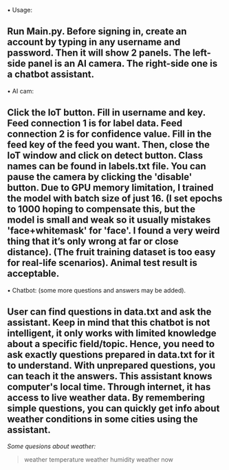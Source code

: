 •	Usage:

Run Main.py.
Before signing in, create an account by typing in any username and password. Then it will show 2 panels. The left-side panel is an AI camera. The right-side one is a chatbot assistant.
-
•	AI cam:

Click the IoT button. Fill in username and key.
Feed connection 1 is for label data.
Feed connection 2 is for confidence value.
Fill in the feed key of the feed you want. Then, close the IoT window and click on detect button. Class names can be found in labels.txt file. You can pause the camera by clicking the 'disable' button.
Due to GPU memory limitation, I trained the model with batch size of just 16. (I set epochs to 1000 hoping to compensate this, but the model is small and weak so it usually mistakes 'face+whitemask' for 'face'. I found a very weird thing that it’s only wrong at far or close distance). (The fruit training dataset is too easy for real-life scenarios). Animal test result is acceptable.
-
•	Chatbot: (some more questions and answers may be added).

User can find questions in data.txt and ask the assistant. Keep in mind that this chatbot is not intelligent, it only works with limited knowledge about a specific field/topic. Hence, you need to ask exactly questions prepared in data.txt for it to understand. With unprepared questions, you can teach it the answers. This assistant knows computer's local time. Through internet, it has access to live weather data. By remembering simple questions, you can quickly get info about weather conditions in some cities using the assistant.
-
*Some quesions about weather:*
> weather temperature
> weather humidity
> weather now
